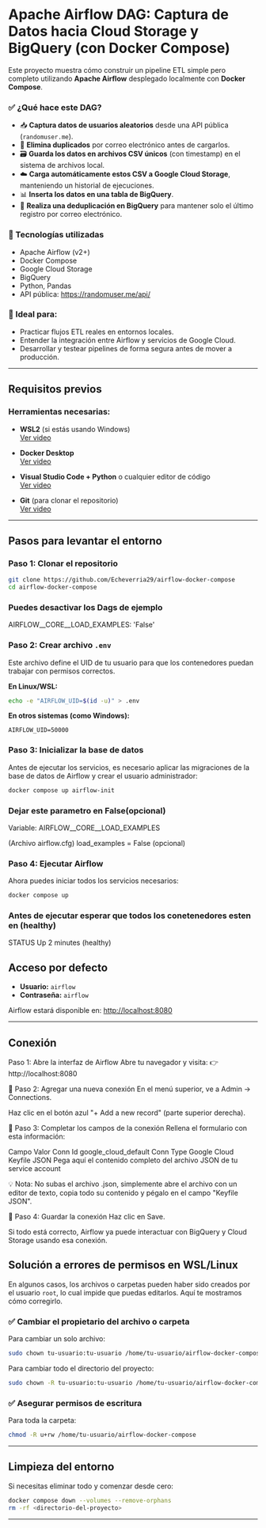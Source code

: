 # Apache Airflow DAG: Captura de Datos hacia Cloud Storage y BigQuery (con Docker Compose)

Este proyecto muestra cómo construir un pipeline ETL simple pero completo utilizando **Apache Airflow** desplegado localmente con **Docker Compose**.

### ✅ ¿Qué hace este DAG?

- 📥 **Captura datos de usuarios aleatorios** desde una API pública (`randomuser.me`).
- 🧹 **Elimina duplicados** por correo electrónico antes de cargarlos.
- 🗃️ **Guarda los datos en archivos CSV únicos** (con timestamp) en el sistema de archivos local.
- ☁️ **Carga automáticamente estos CSV a Google Cloud Storage**, manteniendo un historial de ejecuciones.
- 📊 **Inserta los datos en una tabla de BigQuery**.
- 🔁 **Realiza una deduplicación en BigQuery** para mantener solo el último registro por correo electrónico.

### 🚀 Tecnologías utilizadas

- Apache Airflow (v2+)
- Docker Compose
- Google Cloud Storage
- BigQuery
- Python, Pandas
- API pública: https://randomuser.me/api/

### 🧠 Ideal para:

- Practicar flujos ETL reales en entornos locales.
- Entender la integración entre Airflow y servicios de Google Cloud.
- Desarrollar y testear pipelines de forma segura antes de mover a producción.

---

## Requisitos previos

### Herramientas necesarias:

- **WSL2** (si estás usando Windows)  
  [Ver video](https://www.youtube.com/watch?v=nkwvDatrKGM&ab_channel=JashTechTV)

- **Docker Desktop**  
  [Ver video](https://www.youtube.com/watch?v=jiJFDwmWrWk&ab_channel=UskoKruM2010)

- **Visual Studio Code + Python** o cualquier editor de código  
  [Ver video](https://www.youtube.com/watch?v=1E44n9NL2gw&ab_channel=OssabaTech)

- **Git** (para clonar el repositorio)  
  [Ver video](https://www.youtube.com/watch?v=wVKyeLs0hfg&ab_channel=FerDaniele)

---

## Pasos para levantar el entorno

### Paso 1: Clonar el repositorio

```bash
git clone https://github.com/Echeverria29/airflow-docker-compose
cd airflow-docker-compose
```
### Puedes desactivar los Dags de ejemplo
AIRFLOW__CORE__LOAD_EXAMPLES: 'False'

### Paso 2: Crear archivo `.env`

Este archivo define el UID de tu usuario para que los contenedores puedan trabajar con permisos correctos.

**En Linux/WSL:**

```bash
echo -e "AIRFLOW_UID=$(id -u)" > .env
```

**En otros sistemas (como Windows):**

```env
AIRFLOW_UID=50000
```

### Paso 3: Inicializar la base de datos

Antes de ejecutar los servicios, es necesario aplicar las migraciones de la base de datos de Airflow y crear el usuario administrador:

```bash
docker compose up airflow-init
```
### Dejar este parametro en False(opcional)
Variable: AIRFLOW__CORE__LOAD_EXAMPLES

(Archivo airflow.cfg)
load_examples = False (opcional)

### Paso 4: Ejecutar Airflow

Ahora puedes iniciar todos los servicios necesarios:

```bash
docker compose up
```
### Antes de ejecutar esperar que todos los conetenedores esten en (healthy)
STATUS Up 2 minutes (healthy)

## Acceso por defecto

- **Usuario:** `airflow`  
- **Contraseña:** `airflow`

Airflow estará disponible en: [http://localhost:8080](http://localhost:8080)

---
## Conexión

Paso 1: Abre la interfaz de Airflow
Abre tu navegador y visita:
👉 http://localhost:8080

📍 Paso 2: Agregar una nueva conexión
En el menú superior, ve a Admin → Connections.

Haz clic en el botón azul "+ Add a new record" (parte superior derecha).

📍 Paso 3: Completar los campos de la conexión
Rellena el formulario con esta información:

Campo	Valor
Conn Id	google_cloud_default
Conn Type	Google Cloud
Keyfile JSON	Pega aquí el contenido completo del archivo JSON de tu service account

💡 Nota: No subas el archivo .json, simplemente abre el archivo con un editor de texto, copia todo su contenido y pégalo en el campo "Keyfile JSON".

📍 Paso 4: Guardar la conexión
Haz clic en Save.

Si todo está correcto, Airflow ya puede interactuar con BigQuery y Cloud Storage usando esa conexión.


## Solución a errores de permisos en WSL/Linux

En algunos casos, los archivos o carpetas pueden haber sido creados por el usuario `root`, lo cual impide que puedas editarlos. Aquí te mostramos cómo corregirlo.

### ✅ Cambiar el propietario del archivo o carpeta

Para cambiar un solo archivo:

```bash
sudo chown tu-usuario:tu-usuario /home/tu-usuario/airflow-docker-compose/dags/basic_dag.py
```

Para cambiar todo el directorio del proyecto:

```bash
sudo chown -R tu-usuario:tu-usuario /home/tu-usuario/airflow-docker-compose
```

### ✅ Asegurar permisos de escritura

Para toda la carpeta:

```bash
chmod -R u+rw /home/tu-usuario/airflow-docker-compose
```
---

## Limpieza del entorno

Si necesitas eliminar todo y comenzar desde cero:

```bash
docker compose down --volumes --remove-orphans
rm -rf <directorio-del-proyecto>
```

---

